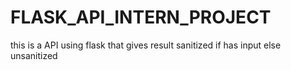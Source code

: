 # FLASK_API_INTERN_PROJECT
this is a API using flask that gives result sanitized if has input else unsanitized
